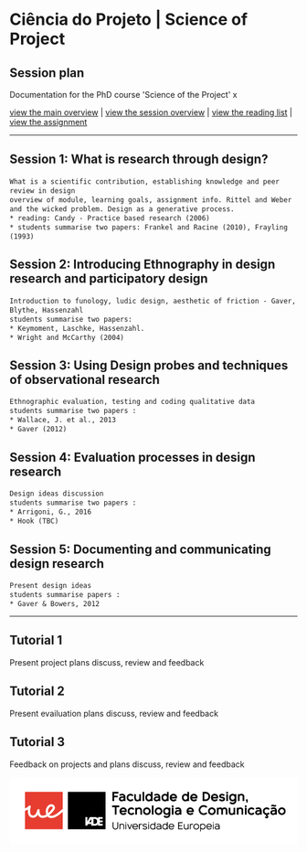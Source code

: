 # Ciência do Projeto | Science of Project

## Session plan

Documentation for the PhD course 'Science of the Project'
x

[view the main overview](README.md) |
[view the session overview](sessions.md) |
[view the reading list](reading.md) |
[view the assignment](assignment.md)

-------------------------------

## Session 1: What is research through design?

    What is a scientific contribution, establishing knowledge and peer review in design
    overview of module, learning goals, assignment info. Rittel and Weber and the wicked problem. Design as a generative process.
    * reading: Candy - Practice based research (2006)
    * students summarise two papers: Frankel and Racine (2010), Frayling (1993)

## Session 2: Introducing Ethnography in design research and participatory design

    Introduction to funology, ludic design, aesthetic of friction - Gaver, Blythe, Hassenzahl
    students summarise two papers:
    * Keymoment, Laschke, Hassenzahl.
    * Wright and McCarthy (2004)

## Session 3: Using Design probes and techniques of observational research

    Ethnographic evaluation, testing and coding qualitative data
    students summarise two papers :
    * Wallace, J. et al., 2013
    * Gaver (2012)

## Session 4: Evaluation processes in design research

    Design ideas discussion
    students summarise two papers :
    * Arrigoni, G., 2016
    * Hook (TBC)

## Session 5: Documenting and communicating design research

    Present design ideas
    students summarise papers :
    * Gaver & Bowers, 2012

-------------------------------

## Tutorial 1

Present project plans
    discuss, review and feedback

## Tutorial 2

Present evailuation plans
    discuss, review and feedback

## Tutorial 3

Feedback on projects and plans
    discuss, review and feedback


![screenshot](iade.jpg)
